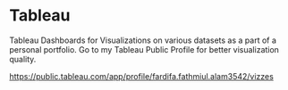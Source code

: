 # Tableau
Tableau Dashboards for Visualizations on various datasets as a part of a personal portfolio. Go to my Tableau Public Profile for better visualization quality. 

https://public.tableau.com/app/profile/fardifa.fathmiul.alam3542/vizzes
